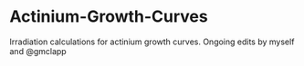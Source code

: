 # Actinium-Growth-Curves
Irradiation calculations for actinium growth curves. Ongoing edits by myself and @gmclapp
